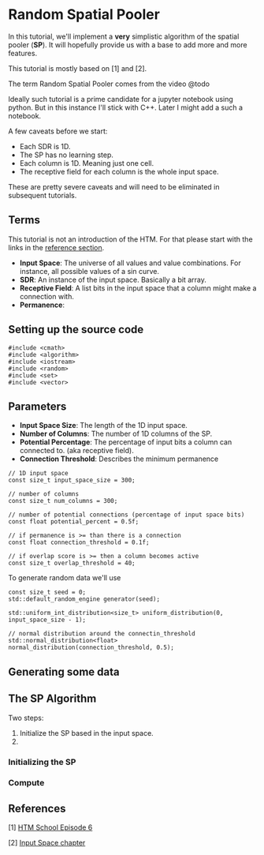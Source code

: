 # Random Spatial Pooler

In this tutorial, we'll implement a **very** simplistic algorithm of the spatial pooler (**SP**). It will hopefully provide us with a base to add more and more features.

This tutorial is mostly based on [1] and [2].

The term Random Spatial Pooler comes from the video @todo


Ideally such tutorial is a prime candidate for a jupyter notebook using python. But in this instance I'll stick with C++. Later I might add a such a notebook.

A few caveats before we start:

* Each SDR is 1D.
* The SP has no learning step.
* Each column is 1D. Meaning just one cell.
* The receptive field for each column is the whole input space.

These are pretty severe caveats and will need to be eliminated in subsequent tutorials.


## Terms

This tutorial is not an introduction of the HTM. For that please start with the links in the [reference section](#references).


* **Input Space**: The universe of all values and value combinations. For instance, all possible values of a sin curve.
* **SDR**: An instance of the input space. Basically a bit array.
* **Receptive Field**: A list bits in the input space that a column might make a connection with.
* **Permanence**: 

## Setting up the source code

```
#include <cmath>
#include <algorithm>
#include <iostream>
#include <random>
#include <set>
#include <vector>
```





## Parameters

* **Input Space Size**: The length of the 1D input space.
* **Number of Columns**: The number of 1D columns of the SP.
* **Potential Percentage**: The percentage of input bits a column can connected to. (aka receptive field).
* **Connection Threshold**: Describes the minimum permanence 

```
// 1D input space
const size_t input_space_size = 300;

// number of columns
const size_t num_columns = 300;

// number of potential connections (percentage of input space bits)
const float potential_percent = 0.5f;

// if permanence is >= than there is a connection
const float connection_threshold = 0.1f;

// if overlap score is >= then a column becomes active
const size_t overlap_threshold = 40;
```

To generate random data we'll use 

```
const size_t seed = 0;
std::default_random_engine generator(seed);

std::uniform_int_distribution<size_t> uniform_distribution(0, input_space_size - 1);

// normal distribution around the connectin_threshold
std::normal_distribution<float> normal_distribution(connection_threshold, 0.5);

```


## Generating some data

## The SP Algorithm

Two steps:

1. Initialize the SP based in the input space.
2. 

### Initializing the SP

### Compute


## References

[1] [HTM School Episode 6]()

[2] [Input Space chapter](https://buildinghtm.systems/input-space/)